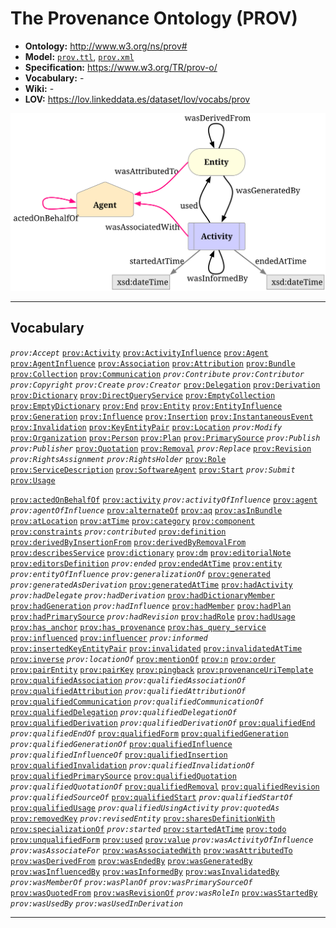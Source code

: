 # The Provenance Ontology (PROV)

- **Ontology:** http://www.w3.org/ns/prov#
- **Model:** [`prov.ttl`](local/prov.ttl), [`prov.xml`](local/prov.xml)
- **Specification:** https://www.w3.org/TR/prov-o/
- **Vocabulary:** -
- **Wiki:** -
- **LOV:** https://lov.linkeddata.es/dataset/lov/vocabs/prov

![](images/starting-points.svg)

---

## Vocabulary

_`prov:Accept`_
[`prov:Activity`](https://www.w3.org/TR/prov-o/#Activity)
[`prov:ActivityInfluence`](https://www.w3.org/TR/prov-o/#ActivityInfluence)
[`prov:Agent`](https://www.w3.org/TR/prov-o/#Agent)
[`prov:AgentInfluence`](https://www.w3.org/TR/prov-o/#AgentInfluence)
[`prov:Association`](https://www.w3.org/TR/prov-o/#Association)
[`prov:Attribution`](https://www.w3.org/TR/prov-o/#Attribution)
[`prov:Bundle`](https://www.w3.org/TR/prov-o/#Bundle)
[`prov:Collection`](https://www.w3.org/TR/prov-o/#Collection)
[`prov:Communication`](https://www.w3.org/TR/prov-o/#Communication)
_`prov:Contribute`_
_`prov:Contributor`_
_`prov:Copyright`_
_`prov:Create`_
_`prov:Creator`_
[`prov:Delegation`](https://www.w3.org/TR/prov-o/#Delegation)
[`prov:Derivation`](https://www.w3.org/TR/prov-o/#Derivation)
[`prov:Dictionary`](https://www.w3.org/TR/prov-o/#Dictionary)
[`prov:DirectQueryService`](https://www.w3.org/TR/prov-o/#DirectQueryService)
[`prov:EmptyCollection`](https://www.w3.org/TR/prov-o/#EmptyCollection)
[`prov:EmptyDictionary`](https://www.w3.org/TR/prov-o/#EmptyDictionary)
[`prov:End`](https://www.w3.org/TR/prov-o/#End)
[`prov:Entity`](https://www.w3.org/TR/prov-o/#Entity)
[`prov:EntityInfluence`](https://www.w3.org/TR/prov-o/#EntityInfluence)
[`prov:Generation`](https://www.w3.org/TR/prov-o/#Generation)
[`prov:Influence`](https://www.w3.org/TR/prov-o/#Influence)
[`prov:Insertion`](https://www.w3.org/TR/prov-o/#Insertion)
[`prov:InstantaneousEvent`](https://www.w3.org/TR/prov-o/#InstantaneousEvent)
[`prov:Invalidation`](https://www.w3.org/TR/prov-o/#Invalidation)
[`prov:KeyEntityPair`](https://www.w3.org/TR/prov-o/#KeyEntityPair)
[`prov:Location`](https://www.w3.org/TR/prov-o/#Location)
_`prov:Modify`_
[`prov:Organization`](https://www.w3.org/TR/prov-o/#Organization)
[`prov:Person`](https://www.w3.org/TR/prov-o/#Person)
[`prov:Plan`](https://www.w3.org/TR/prov-o/#Plan)
[`prov:PrimarySource`](https://www.w3.org/TR/prov-o/#PrimarySource)
_`prov:Publish`_
_`prov:Publisher`_
[`prov:Quotation`](https://www.w3.org/TR/prov-o/#Quotation)
[`prov:Removal`](https://www.w3.org/TR/prov-o/#Removal)
_`prov:Replace`_
[`prov:Revision`](https://www.w3.org/TR/prov-o/#Revision)
_`prov:RightsAssignment`_
_`prov:RightsHolder`_
[`prov:Role`](https://www.w3.org/TR/prov-o/#Role)
[`prov:ServiceDescription`](https://www.w3.org/TR/prov-o/#ServiceDescription)
[`prov:SoftwareAgent`](https://www.w3.org/TR/prov-o/#SoftwareAgent)
[`prov:Start`](https://www.w3.org/TR/prov-o/#Start)
_`prov:Submit`_
[`prov:Usage`](https://www.w3.org/TR/prov-o/#Usage)

[`prov:actedOnBehalfOf`](https://www.w3.org/TR/prov-o/#actedOnBehalfOf)
[`prov:activity`](https://www.w3.org/TR/prov-o/#activity)
_`prov:activityOfInfluence`_
[`prov:agent`](https://www.w3.org/TR/prov-o/#agent)
_`prov:agentOfInfluence`_
[`prov:alternateOf`](https://www.w3.org/TR/prov-o/#alternateOf)
[`prov:aq`](https://www.w3.org/TR/prov-o/#aq)
[`prov:asInBundle`](https://www.w3.org/TR/prov-o/#asInBundle)
[`prov:atLocation`](https://www.w3.org/TR/prov-o/#atLocation)
[`prov:atTime`](https://www.w3.org/TR/prov-o/#atTime)
[`prov:category`](https://www.w3.org/TR/prov-o/#category)
[`prov:component`](https://www.w3.org/TR/prov-o/#component)
[`prov:constraints`](https://www.w3.org/TR/prov-o/#constraints)
_`prov:contributed`_
[`prov:definition`](https://www.w3.org/TR/prov-o/#definition)
[`prov:derivedByInsertionFrom`](https://www.w3.org/TR/prov-o/#derivedByInsertionFrom)
[`prov:derivedByRemovalFrom`](https://www.w3.org/TR/prov-o/#derivedByRemovalFrom)
[`prov:describesService`](https://www.w3.org/TR/prov-o/#describesService)
[`prov:dictionary`](https://www.w3.org/TR/prov-o/#dictionary)
[`prov:dm`](https://www.w3.org/TR/prov-o/#dm)
[`prov:editorialNote`](https://www.w3.org/TR/prov-o/#editorialNote)
[`prov:editorsDefinition`](https://www.w3.org/TR/prov-o/#editorsDefinition)
_`prov:ended`_
[`prov:endedAtTime`](https://www.w3.org/TR/prov-o/#endedAtTime)
[`prov:entity`](https://www.w3.org/TR/prov-o/#entity)
_`prov:entityOfInfluence`_
_`prov:generalizationOf`_
[`prov:generated`](https://www.w3.org/TR/prov-o/#generated)
_`prov:generatedAsDerivation`_
[`prov:generatedAtTime`](https://www.w3.org/TR/prov-o/#generatedAtTime)
[`prov:hadActivity`](https://www.w3.org/TR/prov-o/#hadActivity)
_`prov:hadDelegate`_
_`prov:hadDerivation`_
[`prov:hadDictionaryMember`](https://www.w3.org/TR/prov-o/#hadDictionaryMember)
[`prov:hadGeneration`](https://www.w3.org/TR/prov-o/#hadGeneration)
_`prov:hadInfluence`_
[`prov:hadMember`](https://www.w3.org/TR/prov-o/#hadMember)
[`prov:hadPlan`](https://www.w3.org/TR/prov-o/#hadPlan)
[`prov:hadPrimarySource`](https://www.w3.org/TR/prov-o/#hadPrimarySource)
_`prov:hadRevision`_
[`prov:hadRole`](https://www.w3.org/TR/prov-o/#hadRole)
[`prov:hadUsage`](https://www.w3.org/TR/prov-o/#hadUsage)
[`prov:has_anchor`](https://www.w3.org/TR/prov-o/#has_anchor)
[`prov:has_provenance`](https://www.w3.org/TR/prov-o/#has_provenance)
[`prov:has_query_service`](https://www.w3.org/TR/prov-o/#has_query_service)
[`prov:influenced`](https://www.w3.org/TR/prov-o/#influenced)
[`prov:influencer`](https://www.w3.org/TR/prov-o/#influencer)
_`prov:informed`_
[`prov:insertedKeyEntityPair`](https://www.w3.org/TR/prov-o/#insertedKeyEntityPair)
[`prov:invalidated`](https://www.w3.org/TR/prov-o/#invalidated)
[`prov:invalidatedAtTime`](https://www.w3.org/TR/prov-o/#invalidatedAtTime)
[`prov:inverse`](https://www.w3.org/TR/prov-o/#inverse)
_`prov:locationOf`_
[`prov:mentionOf`](https://www.w3.org/TR/prov-o/#mentionOf)
[`prov:n`](https://www.w3.org/TR/prov-o/#n)
[`prov:order`](https://www.w3.org/TR/prov-o/#order)
[`prov:pairEntity`](https://www.w3.org/TR/prov-o/#pairEntity)
[`prov:pairKey`](https://www.w3.org/TR/prov-o/#pairKey)
[`prov:pingback`](https://www.w3.org/TR/prov-o/#pingback)
[`prov:provenanceUriTemplate`](https://www.w3.org/TR/prov-o/#provenanceUriTemplate)
[`prov:qualifiedAssociation`](https://www.w3.org/TR/prov-o/#qualifiedAssociation)
_`prov:qualifiedAssociationOf`_
[`prov:qualifiedAttribution`](https://www.w3.org/TR/prov-o/#qualifiedAttribution)
_`prov:qualifiedAttributionOf`_
[`prov:qualifiedCommunication`](https://www.w3.org/TR/prov-o/#qualifiedCommunication)
_`prov:qualifiedCommunicationOf`_
[`prov:qualifiedDelegation`](https://www.w3.org/TR/prov-o/#qualifiedDelegation)
_`prov:qualifiedDelegationOf`_
[`prov:qualifiedDerivation`](https://www.w3.org/TR/prov-o/#qualifiedDerivation)
_`prov:qualifiedDerivationOf`_
[`prov:qualifiedEnd`](https://www.w3.org/TR/prov-o/#qualifiedEnd)
_`prov:qualifiedEndOf`_
[`prov:qualifiedForm`](https://www.w3.org/TR/prov-o/#qualifiedForm)
[`prov:qualifiedGeneration`](https://www.w3.org/TR/prov-o/#qualifiedGeneration)
_`prov:qualifiedGenerationOf`_
[`prov:qualifiedInfluence`](https://www.w3.org/TR/prov-o/#qualifiedInfluence)
_`prov:qualifiedInfluenceOf`_
[`prov:qualifiedInsertion`](https://www.w3.org/TR/prov-o/#qualifiedInsertion)
[`prov:qualifiedInvalidation`](https://www.w3.org/TR/prov-o/#qualifiedInvalidation)
_`prov:qualifiedInvalidationOf`_
[`prov:qualifiedPrimarySource`](https://www.w3.org/TR/prov-o/#qualifiedPrimarySource)
[`prov:qualifiedQuotation`](https://www.w3.org/TR/prov-o/#qualifiedQuotation)
_`prov:qualifiedQuotationOf`_
[`prov:qualifiedRemoval`](https://www.w3.org/TR/prov-o/#qualifiedRemoval)
[`prov:qualifiedRevision`](https://www.w3.org/TR/prov-o/#qualifiedRevision)
_`prov:qualifiedSourceOf`_
[`prov:qualifiedStart`](https://www.w3.org/TR/prov-o/#qualifiedStart)
_`prov:qualifiedStartOf`_
[`prov:qualifiedUsage`](https://www.w3.org/TR/prov-o/#qualifiedUsage)
_`prov:qualifiedUsingActivity`_
_`prov:quotedAs`_
[`prov:removedKey`](https://www.w3.org/TR/prov-o/#removedKey)
_`prov:revisedEntity`_
[`prov:sharesDefinitionWith`](https://www.w3.org/TR/prov-o/#sharesDefinitionWith)
[`prov:specializationOf`](https://www.w3.org/TR/prov-o/#specializationOf)
_`prov:started`_
[`prov:startedAtTime`](https://www.w3.org/TR/prov-o/#startedAtTime)
[`prov:todo`](https://www.w3.org/TR/prov-o/#todo)
[`prov:unqualifiedForm`](https://www.w3.org/TR/prov-o/#unqualifiedForm)
[`prov:used`](https://www.w3.org/TR/prov-o/#used)
[`prov:value`](https://www.w3.org/TR/prov-o/#value)
_`prov:wasActivityOfInfluence`_
_`prov:wasAssociateFor`_
[`prov:wasAssociatedWith`](https://www.w3.org/TR/prov-o/#wasAssociatedWith)
[`prov:wasAttributedTo`](https://www.w3.org/TR/prov-o/#wasAttributedTo)
[`prov:wasDerivedFrom`](https://www.w3.org/TR/prov-o/#wasDerivedFrom)
[`prov:wasEndedBy`](https://www.w3.org/TR/prov-o/#wasEndedBy)
[`prov:wasGeneratedBy`](https://www.w3.org/TR/prov-o/#wasGeneratedBy)
[`prov:wasInfluencedBy`](https://www.w3.org/TR/prov-o/#wasInfluencedBy)
[`prov:wasInformedBy`](https://www.w3.org/TR/prov-o/#wasInformedBy)
[`prov:wasInvalidatedBy`](https://www.w3.org/TR/prov-o/#wasInvalidatedBy)
_`prov:wasMemberOf`_
_`prov:wasPlanOf`_
_`prov:wasPrimarySourceOf`_
[`prov:wasQuotedFrom`](https://www.w3.org/TR/prov-o/#wasQuotedFrom)
[`prov:wasRevisionOf`](https://www.w3.org/TR/prov-o/#wasRevisionOf)
_`prov:wasRoleIn`_
[`prov:wasStartedBy`](https://www.w3.org/TR/prov-o/#wasStartedBy)
_`prov:wasUsedBy`_
_`prov:wasUsedInDerivation`_

---
